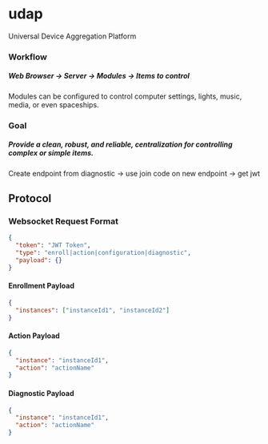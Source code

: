 # udap

Universal Device Aggregation Platform

### Workflow

##### Web Browser -> Server -> Modules -> Items to control

Modules can be configured to control computer settings, lights, music, media, or even spaceships.

### Goal

##### Provide a clean, robust, and reliable, centralization for controlling complex or simple items.

Create endpoint from diagnostic -> use join code on new endpoint -> get jwt

## Protocol

### Websocket Request Format

```json
{
  "token": "JWT Token",
  "type": "enroll|action|configuration|diagnostic",
  "payload": {}
}
```

#### Enrollment Payload

```json
{
  "instances": ["instanceId1", "instanceId2"]
}
```

#### Action Payload

```json
{
  "instance": "instanceId1",
  "action": "actionName"
}
```

#### Diagnostic Payload

```json
{
  "instance": "instanceId1",
  "action": "actionName"
}
```
